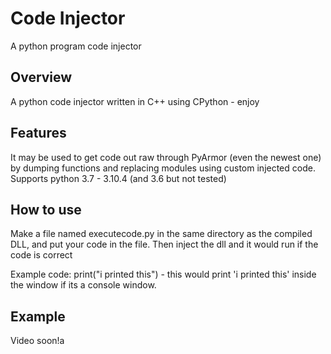 # Code Injector
A python program code injector

## Overview
A python code injector written in C++ using CPython - enjoy

## Features
It may be used to get code out raw through PyArmor (even the newest one) by dumping functions and replacing modules using custom injected code.
Supports python 3.7 - 3.10.4 (and 3.6 but not tested)

## How to use
Make a file named executecode.py in the same directory as the compiled DLL, and put your code in the file. Then inject the dll and it would run if the code is correct

Example code: print("i printed this") - this would print 'i printed this' inside the window if its a console window.

## Example
Video soon!a
